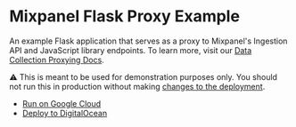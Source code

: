 # Mixpanel Flask Proxy Example

An example Flask application that serves as a proxy to Mixpanel's Ingestion API and JavaScript library endpoints. To learn more, visit our [Data Collection Proxying Docs](https://developer.mixpanel.com/docs/data-collection-proxying).

:warning: This is meant to be used for demonstration purposes only. You should not run this in production without making [changes to the deployment](https://flask.palletsprojects.com/en/1.1.x/deploying/).

- [Run on Google Cloud](https://deploy.cloud.run?git_repo=https://github.com/jbwyme/mixpanel-flask-proxy)
- [Deploy to DigitalOcean](https://cloud.digitalocean.com/apps/new?repo=https://github.com/jbwyme/mixpanel-flask-proxy/tree/master)
